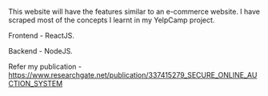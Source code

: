 This website will have the features similar to an e-commerce website.
I have scraped most of the concepts I learnt in my YelpCamp project.

Frontend - ReactJS.

Backend - NodeJS.

Refer my publication - https://www.researchgate.net/publication/337415279_SECURE_ONLINE_AUCTION_SYSTEM
